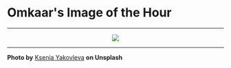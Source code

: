 # Omkaar's Image of the Hour

---

<div align="center">

<a href="https://unsplash.com/photos/a-hand-holds-the-hanged-man-tarot-card-Mr0ACK137Gg">
  <img src="https://images.unsplash.com/photo-1753797782494-d7db19adc674?crop=entropy&cs=tinysrgb&fit=max&fm=jpg&ixid=M3w3NjA2Nzh8MHwxfHJhbmRvbXx8fHx8fHx8fDE3NTUxMjYwMDB8&ixlib=rb-4.1.0&q=80&w=1080" style="max-width:100%; height:auto;">
</a>



</div>

---

**Photo by** [Ksenia Yakovleva](https://unsplash.com/@ksyfffka07) **on Unsplash**
